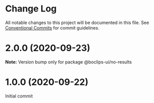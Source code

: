 # Change Log

All notable changes to this project will be documented in this file.
See [Conventional Commits](https://conventionalcommits.org) for commit guidelines.

# 2.0.0 (2020-09-23)

**Note:** Version bump only for package @boclips-ui/no-results





# 1.0.0 (2020-09-22)
Initial commit
